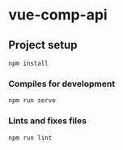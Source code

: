 # vue-comp-api

## Project setup
```
npm install
```

### Compiles for development
```
npm run serve
```

### Lints and fixes files
```
npm run lint
```
